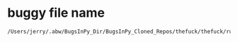 # buggy file name

```text
/Users/jerry/.abw/BugsInPy_Dir/BugsInPy_Cloned_Repos/thefuck/thefuck/rules/git_fix_stash.py
```
